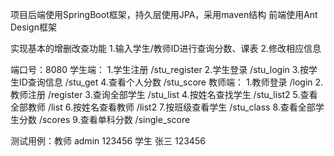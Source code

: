 项目后端使用SpringBoot框架，持久层使用JPA，采用maven结构
前端使用Ant Design框架

实现基本的增删改查功能
1.输入学生/教师ID进行查询分数、课表
2.修改相应信息

端口号：8080
学生端：
				1.学生注册           /stu_register
        2.学生登录           /stu_login
        3.按学生ID查询信息    /stu_get
        4.查看个人分数        /stu_score
教师端：
        1.教师登录  /login
        2.教师注册  /register
        3.查询全部学生  /stu_list
        4.按姓名查找学生 /stu_list2
        5.查看全部教师 /list
        6.按姓名查看教师 /list2
        7.按班级查看学生 /stu_class
        8.查看全部学生分数 /scores
        9.查看单科分数 /single_score
				
测试用例：教师 admin		123456
                                                               学生 张三   123456
					
					
